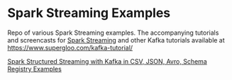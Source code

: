 # Spark Streaming Examples

Repo of various Spark Streaming examples.  The accompanying tutorials and screencasts for [Spark Streaming](https://supergloo.com/spark-streaming/) and other Kafka tutorials available at https://www.supergloo.com/kafka-tutorial/


[Spark Structured Streaming with Kafka in CSV, JSON, Avro, Schema Registry Examples](https://supergloo.com/spark-streaming/spark-structured-streaming-with-kafka-example-part-1/)
